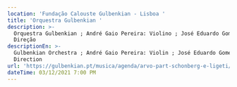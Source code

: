 ```yaml
---
location: 'Fundação Calouste Gulbenkian - Lisboa '
title: 'Orquestra Gulbenkian '
description: >-
  Orquestra Gulbenkian ; André Gaio Pereira: Violino ; José Eduardo Gomes:
  Direção 
descriptionEn: >-
  Gulbenkian Orchestra ; André Gaio Pereira: Violin ; José Eduardo Gomes:
  Direction 
url: 'https://gulbenkian.pt/musica/agenda/arvo-part-schonberg-e-ligeti/'
dateTime: 03/12/2021 7:00 PM
---
```


